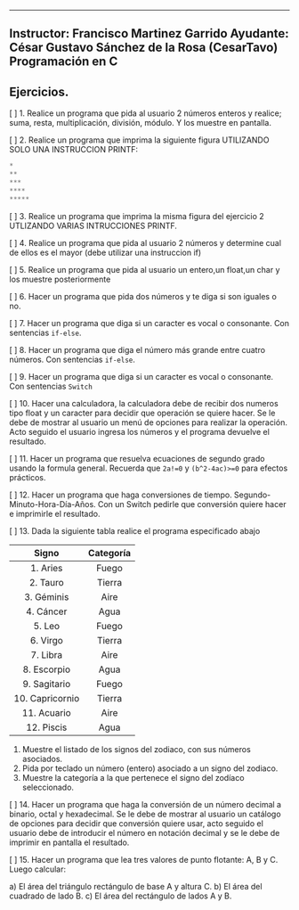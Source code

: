 ------
 Instructor: Francisco Martinez Garrido
 Ayudante: César Gustavo Sánchez de la Rosa (CesarTavo)
 Programación en C
------

## Ejercicios.

[ ] 1. Realice un programa que pida al usuario 2 números enteros y realice; suma, resta, multiplicación, división, módulo. Y los muestre en pantalla.

[ ] 2. Realice un programa que imprima la siguiente figura UTILIZANDO SOLO UNA INSTRUCCION PRINTF:

```c
*
**
***
****
*****
```
[ ] 3. Realice un programa que imprima la misma figura  del ejercicio 2 UTLIZANDO VARIAS INTRUCCIONES PRINTF.

[ ] 4. Realice un programa que pida al usuario 2 números y determine cual de ellos es el mayor (debe utilizar una instruccion if)

[ ] 5. Realice un programa que pida al usuario un entero,un float,un char y los muestre posteriormente

[ ] 6. Hacer un programa que pida dos números y te diga si son iguales o no.

[ ] 7. Hacer un programa que diga si un caracter es vocal o consonante. Con sentencias `if-else`.

[ ] 8. Hacer un programa que diga el número más grande entre cuatro números. Con sentencias `if-else`.

[ ] 9. Hacer un programa que diga si un caracter es vocal o consonante. Con sentencias `Switch`

[ ] 10. Hacer una calculadora, la calculadora debe de recibir dos numeros tipo float
y un caracter para decidir que operación se quiere hacer.
Se le debe de mostrar al usuario un menú de opciones para realizar la operación.
Acto seguido el usuario ingresa los números y el programa devuelve el resultado.

[ ] 11. Hacer un programa que resuelva ecuaciones de segundo grado usando la formula general.
Recuerda que `2a!=0` y `(b^2-4ac)>=0` para efectos prácticos.

[ ] 12. Hacer un programa que haga conversiones de tiempo. Segundo-Minuto-Hora-Día-Años. 
Con un Switch pedirle que conversión quiere hacer  e imprimirle el resultado.

[ ] 13. Dada la siguiente tabla realice el programa especificado abajo

| Signo | Categoría |
|:--:	|:--:	|
| 1. Aries | Fuego |
| 2. Tauro | Tierra | 
| 3. Géminis|  Aire |
| 4. Cáncer | Agua |
| 5. Leo | Fuego |
| 6. Virgo | Tierra |
| 7. Libra | Aire |
| 8. Escorpio | Agua |
| 9. Sagitario | Fuego |
| 10. Capricornio | Tierra |
| 11. Acuario | Aire |
| 12. Piscis | Agua |

1. Muestre el listado de los signos del zodiaco, con sus números asociados.
2. Pida por teclado un número (entero) asociado a un signo del zodiaco.
3. Muestre la categoría a la que pertenece el signo del zodíaco seleccionado.

[ ] 14. Hacer un programa que haga la conversión de un número decimal a binario, octal y hexadecimal. Se le debe de mostrar al usuario un catálogo de opciones para decidir que conversión quiere usar, acto seguido el usuario debe de introducir el número en notación decimal y se le debe de imprimir en pantalla el resultado.

[ ] 15. Hacer un programa que lea tres valores de punto flotante: A, B y C. Luego calcular:

a) El área del triángulo rectángulo de base A y altura C.
b) El área del cuadrado de lado B.
c) El área del rectángulo de lados A y B. 
